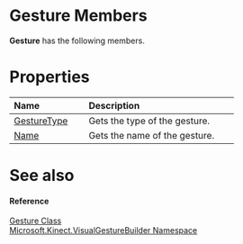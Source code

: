 Gesture Members  
===============  

**Gesture** has the following members.  

<span id="publicpropertiesSection"></span>

Properties  
==========  

<table>
<colgroup>
<col width="30%" />
<col width="60%" />
</colgroup>
<thead>
<tr class="header">
<th align="left">Name</th>
<th align="left">Description</th>
</tr>
</thead>
<tbody>
<tr class="odd">
<td align="left"><a href="Properties/GestureType_Property.md">GestureType</a></td>
<td align="left">Gets the type of the gesture.</td>
</tr>
<tr class="even">
<td align="left"><a href="Properties/Name_Property.md">Name</a></td>
<td align="left">Gets the name of the gesture.</td>
</tr>
</tbody>
</table>

<span id="ID4EK"></span>

See also  
========  

<span id="ID4EM"></span>
#### Reference  

[Gesture Class](../Gesture_Class.md)  
 [Microsoft.Kinect.VisualGestureBuilder Namespace](../../Kinect.VisualGestureBuil.md)  



<!--Please do not edit the data in the comment block below.-->
<!--
TOCTitle : Gesture Members
RLTitle : Gesture Members
KeywordF : Microsoft.Kinect.VisualGestureBuilder.Gesture
KeywordF : Gesture
KeywordK : Gesture class
KeywordK : Gesture class, all members
KeywordK : Microsoft.Kinect.VisualGestureBuilder.Gesture class
HelpPriority : 1
KeywordA : AllMembers.T:Microsoft.Kinect.VisualGestureBuilder.Gesture
AssetID : AllMembers.T:Microsoft.Kinect.VisualGestureBuilder.Gesture
Locale : en-us
CommunityContent : 1
TargetOS : Windows
TopicType : kbSyntax
DocSet : K4Wv2
ProjType : K4Wv2Proj
Technology : Kinect for Windows
Product : Kinect for Windows SDK v2
productversion : 20
-->

